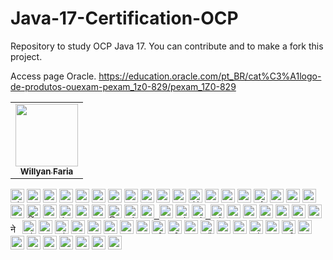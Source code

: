 # Java-17-Certification-OCP
Repository to study OCP Java 17. You can contribute and to make a fork this project.

Access page Oracle.
https://education.oracle.com/pt_BR/cat%C3%A1logo-de-produtos-ouexam-pexam_1z0-829/pexam_1Z0-829

<table>
<tbody>
<tr>

<td align="center">
<a href="https://github.com/fariawillyan">
<img src ="https://avatars.githubusercontent.com/u/59929628?v=4" width="100px;" alt style="max-width: 100%;">

<br>
<sub>
<b>Willyan Faria</b>
</sub>
</a>
<br>

<a href="https://github.com/Fariawillyan/Java-17-Certification-OCP">
</td>

<tr>
<tbody>
<table>

<kbd><a href="/Fariawillyan/Java-17-Certification-OCP/blob/main/translations/README.al.md"><img title="Shqip" alt="Shqip" src="https://camo.githubusercontent.com/39ee21a94b2dbda9d2a0ca8c676b4eaf8bad87b6196f3c400db204fb1dc73997/68747470733a2f2f63646e2e737461746963616c792e636f6d2f67682f686a6e696c73736f6e2f636f756e7472792d666c6167732f6d61737465722f7376672f616c2e737667" data-canonical-src="https://cdn.staticaly.com/gh/hjnilsson/country-flags/master/svg/al.svg" style="max-width: 100%;" width="22"></a></kbd>
<kbd><a href="/Fariawillyan/Java-17-Certification-OCP/blob/main/translations/README.uz.md"><img title="Uzbek" alt="Uzbek language" src="https://camo.githubusercontent.com/3e36418655e6b608c7b24acc7c601d20bb164db264d791233c9acc993f667365/68747470733a2f2f63646e2e737461746963616c792e636f6d2f67682f686a6e696c73736f6e2f636f756e7472792d666c6167732f6d61737465722f7376672f757a2e737667" data-canonical-src="https://cdn.staticaly.com/gh/hjnilsson/country-flags/master/svg/uz.svg" style="max-width: 100%;" width="22"></a></kbd>
<kbd><a href="/Fariawillyan/first-contributions/blob/main/translations/README.aze.md"><img title="Azərbaycan dili" alt="Azərbaycan dili" src="https://camo.githubusercontent.com/430a8a4a0cfaa93fa76ee1d868cb17f048be8bbe0f9cb37b55527063849e5e77/68747470733a2f2f63646e2e737461746963616c6c792e696f2f666c6167732f617a2e737667" data-canonical-src="https://cdn.statically.io/flags/az.svg" style="max-width: 100%;" width="22"></a></kbd>
<kbd><a href="/Fariawillyan/first-contributions/blob/main/translations/README.bn.md"><img title="বাংলা" alt="বাংলা" src="https://camo.githubusercontent.com/d96c24d563694cbbc4b88f8b18662d29d73b148c7336d72d25ef10368513f8d2/68747470733a2f2f63646e2e737461746963616c792e636f6d2f67682f686a6e696c73736f6e2f636f756e7472792d666c6167732f6d61737465722f7376672f62642e737667" data-canonical-src="https://cdn.staticaly.com/gh/hjnilsson/country-flags/master/svg/bd.svg" style="max-width: 100%;" width="22"></a></kbd>
<kbd><a href="/Fariawillyan/first-contributions/blob/main/translations/README.bg.md"><img title="Bulgarian" alt="Bulgarian" src="https://camo.githubusercontent.com/130e7e362566cdc2f86a92db7f41cb3c5aacbdf8026f4a5aef707848fc1143bc/68747470733a2f2f63646e2e737461746963616c792e636f6d2f67682f686a6e696c73736f6e2f636f756e7472792d666c6167732f6d61737465722f7376672f62672e737667" data-canonical-src="https://cdn.staticaly.com/gh/hjnilsson/country-flags/master/svg/bg.svg" style="max-width: 100%;" width="22"></a></kbd>
<kbd><a href="/Fariawillyan/first-contributions/blob/main/translations/README.pt_br.md"><img title="Português" alt="Português" src="https://camo.githubusercontent.com/dcc375ada213d3ac04a9781518098cd4d071601bc2ccfc120025cc32b6d38fab/68747470733a2f2f63646e2e737461746963616c792e636f6d2f67682f686a6e696c73736f6e2f636f756e7472792d666c6167732f6d61737465722f7376672f62722e737667" data-canonical-src="https://cdn.staticaly.com/gh/hjnilsson/country-flags/master/svg/br.svg" style="max-width: 100%;" width="22"></a></kbd>
<kbd><a href="/Fariawillyan/first-contributions/blob/main/translations/README.ca.md"><img title="Català" alt="Català" src="https://camo.githubusercontent.com/569cd37a25c8ae2d5a5c18e22918683cb6f36746019a6e08069c3e0c56bfeb49/68747470733a2f2f6669727374636f6e747269627574696f6e732e6769746875622e696f2f6173736574732f526561646d652f636174616c616e312e706e67" data-canonical-src="https://firstcontributions.github.io/assets/Readme/catalan1.png" style="max-width: 100%;" width="22"></a></kbd>
<kbd><a href="/Fariawillyan/first-contributions/blob/main/translations/README.zh-cn.md"><img title="中文 (Simplified)" alt="中文 (Simplified)" src="https://camo.githubusercontent.com/1941ec335fb79b727cb36e5e2e5fc5047676615c07028f3df1fe6f4d68aa862d/68747470733a2f2f63646e2e737461746963616c792e636f6d2f67682f686a6e696c73736f6e2f636f756e7472792d666c6167732f6d61737465722f7376672f636e2e737667" data-canonical-src="https://cdn.staticaly.com/gh/hjnilsson/country-flags/master/svg/cn.svg" style="max-width: 100%;" width="22"></a></kbd>
<kbd><a href="/Fariawillyan/first-contributions/blob/main/translations/README.cs.md"><img title="Czech" alt="Czech" src="https://camo.githubusercontent.com/44d4b326e75e8aec6e4ab16cf1b043fbe744ca81b569d9bbf581a0cfb3be624d/68747470733a2f2f63646e2e737461746963616c792e636f6d2f67682f686a6e696c73736f6e2f636f756e7472792d666c6167732f6d61737465722f7376672f637a2e737667" data-canonical-src="https://cdn.staticaly.com/gh/hjnilsson/country-flags/master/svg/cz.svg" style="max-width: 100%;" width="22"></a></kbd>
<kbd><a href="/Fariawillyan/first-contributions/blob/main/translations/README.de.md"><img title="Deutsch" alt="Deutsch" src="https://camo.githubusercontent.com/8d6d7cc6c232bddbdd753c9de78339452dc5ae069912e42ef302e2d01462a874/68747470733a2f2f63646e2e737461746963616c792e636f6d2f67682f686a6e696c73736f6e2f636f756e7472792d666c6167732f6d61737465722f7376672f64652e737667" data-canonical-src="https://cdn.staticaly.com/gh/hjnilsson/country-flags/master/svg/de.svg" style="max-width: 100%;" width="22"></a></kbd>
<kbd><a href="/Fariawillyan/first-contributions/blob/main/translations/README.da.md"><img title="Dansk" alt="Dansk" src="https://camo.githubusercontent.com/a58d0e6c7610854930984426de2cfb6a8321f8081458c3184ab8b27c82397095/68747470733a2f2f63646e2e737461746963616c792e636f6d2f67682f686a6e696c73736f6e2f636f756e7472792d666c6167732f6d61737465722f7376672f646b2e737667" data-canonical-src="https://cdn.staticaly.com/gh/hjnilsson/country-flags/master/svg/dk.svg" style="max-width: 100%;" width="22"></a></kbd>
<kbd><a href="/Fariawillyan/first-contributions/blob/main/translations/README.eg.md"><img title="العربية" alt="العربية" src="https://camo.githubusercontent.com/7d62ea0da8a24bad4c63b11c9062421353302085f17a0e3bd2e2024602f7df4e/68747470733a2f2f63646e2e737461746963616c792e636f6d2f67682f686a6e696c73736f6e2f636f756e7472792d666c6167732f6d61737465722f7376672f65672e737667" data-canonical-src="https://cdn.staticaly.com/gh/hjnilsson/country-flags/master/svg/eg.svg" style="max-width: 100%;" width="22"></a></kbd>
<kbd><a href="/Fariawillyan/first-contributions/blob/main/translations/README.es.md"><img title="Española" alt="Española" src="https://camo.githubusercontent.com/a11e164175e7890c636dd813ea182175a8f4bf8819100113b50e42b1547af9f5/68747470733a2f2f63646e2e737461746963616c792e636f6d2f67682f686a6e696c73736f6e2f636f756e7472792d666c6167732f6d61737465722f7376672f65732e737667" data-canonical-src="https://cdn.staticaly.com/gh/hjnilsson/country-flags/master/svg/es.svg" style="max-width: 100%;" width="22"></a></kbd>
<kbd><a href="/Fariawillyan/first-contributions/blob/main/translations/README.fr.md"><img title="Française" alt="Française" src="https://camo.githubusercontent.com/eca0a3b262d6b462e900788e95d5ee93ab9d1dad4c38e08d0a9fce719e0e5641/68747470733a2f2f63646e2e737461746963616c792e636f6d2f67682f686a6e696c73736f6e2f636f756e7472792d666c6167732f6d61737465722f7376672f66722e737667" data-canonical-src="https://cdn.staticaly.com/gh/hjnilsson/country-flags/master/svg/fr.svg" style="max-width: 100%;" width="22"></a></kbd>
<kbd><a href="/Fariawillyan/first-contributions/blob/main/translations/README.gl.md"><img title="Galego" alt="Galego" src="https://camo.githubusercontent.com/a9d9218f639cd6f77147483f18676560cd4aa6449673c8f1cf70ac83adbcbdfd/68747470733a2f2f75706c6f61642e77696b696d656469612e6f72672f77696b6970656469612f636f6d6d6f6e732f7468756d622f362f36342f466c61675f6f665f47616c696369612e7376672f3132303070782d466c61675f6f665f47616c696369612e7376672e706e67" data-canonical-src="https://upload.wikimedia.org/wikipedia/commons/thumb/6/64/Flag_of_Galicia.svg/1200px-Flag_of_Galicia.svg.png" style="max-width: 100%;" width="22"></a></kbd>
<kbd><a href="/Fariawillyan/first-contributions/blob/main/translations/README.gr.md"><img title="Ελληνικά" alt="Ελληνικά" src="https://camo.githubusercontent.com/33fe50cd74a30aeaba5237108fc30401138d316a198db3317a0f3b39e16cb1ef/68747470733a2f2f63646e2e737461746963616c792e636f6d2f67682f686a6e696c73736f6e2f636f756e7472792d666c6167732f6d61737465722f7376672f67722e737667" data-canonical-src="https://cdn.staticaly.com/gh/hjnilsson/country-flags/master/svg/gr.svg" style="max-width: 100%;" width="22"></a></kbd>
<kbd><a href="/Fariawillyan/first-contributions/blob/main/translations/README.ge.md"><img title="ქართული" alt="ქართული" src="https://camo.githubusercontent.com/f76f2576a466057ecfda469d506986529407e103de80c5befed60d8dfa5cd81b/68747470733a2f2f63646e2e737461746963616c792e636f6d2f67682f686a6e696c73736f6e2f636f756e7472792d666c6167732f6d61737465722f7376672f67652e737667" data-canonical-src="https://cdn.staticaly.com/gh/hjnilsson/country-flags/master/svg/ge.svg" style="max-width: 100%;" width="22"></a></kbd>
<kbd><a href="/Fariawillyan/first-contributions/blob/main/translations/README.hu.md"><img title="Magyar" alt="Magyar" src="https://camo.githubusercontent.com/1c311d41913e156db10f5b857c4f3b19647d17f170aa32423e7b309237e40f8b/68747470733a2f2f63646e2e737461746963616c792e636f6d2f67682f686a6e696c73736f6e2f636f756e7472792d666c6167732f6d61737465722f7376672f68752e737667" data-canonical-src="https://cdn.staticaly.com/gh/hjnilsson/country-flags/master/svg/hu.svg" style="max-width: 100%;" width="22"></a></kbd>
<kbd><a href="/Fariawillyan/first-contributions/blob/main/translations/README.id.md"><img title="Bahasa Indonesia" alt="Bahasa Indonesia" src="https://camo.githubusercontent.com/c96762f2ead7c2eb32efa07585a91da8940c05b380970f2e7315f654a8c1412d/68747470733a2f2f63646e2e737461746963616c792e636f6d2f67682f686a6e696c73736f6e2f636f756e7472792d666c6167732f6d61737465722f7376672f69642e737667" data-canonical-src="https://cdn.staticaly.com/gh/hjnilsson/country-flags/master/svg/id.svg" style="max-width: 100%;" width="22"></a></kbd>
<kbd><a href="/Fariawillyan/first-contributions/blob/main/translations/README.hb.md"><img title="עִברִית" alt="עִברִית" src="https://camo.githubusercontent.com/578173c1257078b1b00c556d573b4f703a32d627812f39e4f3722b74d7f909bf/68747470733a2f2f63646e2e737461746963616c792e636f6d2f67682f686a6e696c73736f6e2f636f756e7472792d666c6167732f6d61737465722f7376672f696c2e737667" data-canonical-src="https://cdn.staticaly.com/gh/hjnilsson/country-flags/master/svg/il.svg" style="max-width: 100%;" width="22"></a></kbd>
<kbd><a href="/Fariawillyan/first-contributions/blob/main/translations/Translations.md"><img title="हिंदी/ગુજરાતી/मराठी/മലയാളം/ಕನ್ನಡ/తెలుగు/छत्तीसगढ़ी/বাংলা/தமிழ்" alt="हिंदी/ગુજરાતી/मराठी/മലയാളം/ಕನ್ನಡ/తెలుగు/छत्तीसगढ़ी/বাংলা/தமிழ்" src="https://camo.githubusercontent.com/32664be6362a3b126c0c9fdc8a4fd3ce461ddd907cf0c13a88b02cf65934c8f2/68747470733a2f2f63646e2e737461746963616c792e636f6d2f67682f686a6e696c73736f6e2f636f756e7472792d666c6167732f6d61737465722f7376672f696e2e737667" data-canonical-src="https://cdn.staticaly.com/gh/hjnilsson/country-flags/master/svg/in.svg" style="max-width: 100%;" width="22"></a></kbd>
<kbd><a href="/Fariawillyan/first-contributions/blob/main/translations/README.ta.md"><img title="தமிழ்" alt="தமிழ்" src="https://camo.githubusercontent.com/157e3202aae6aa447126e9673fa0bbee3f42a14cb890c8bbbc844ce1099e1085/68747470733a2f2f63646e2e737461746963616c792e636f6d2f67682f686a6e696c73736f6e2f636f756e7472792d666c6167732f6d61737465722f7376672f6c6b2e737667" data-canonical-src="https://cdn.staticaly.com/gh/hjnilsson/country-flags/master/svg/lk.svg" style="max-width: 100%;" width="22"></a></kbd>
<kbd><a href="/Fariawillyan/first-contributions/blob/main/translations/README.fa.md"><img title="فارسی" alt="فارسی" src="https://camo.githubusercontent.com/039369269ed2406b8426b78ee994d670902f47e425520d73fe878d2a18307e36/68747470733a2f2f63646e2e737461746963616c792e636f6d2f67682f686a6e696c73736f6e2f636f756e7472792d666c6167732f6d61737465722f7376672f69722e737667" data-canonical-src="https://cdn.staticaly.com/gh/hjnilsson/country-flags/master/svg/ir.svg" style="max-width: 100%;" width="22"></a></kbd>
<kbd><a href="/Fariawillyan/first-contributions/blob/main/translations/README.it.md"><img title="Italiano" alt="Italiano" src="https://camo.githubusercontent.com/287511a6400efa3221ad4a09af10c73c775385b362f44d45e95e679adacb475c/68747470733a2f2f63646e2e737461746963616c792e636f6d2f67682f686a6e696c73736f6e2f636f756e7472792d666c6167732f6d61737465722f7376672f69742e737667" data-canonical-src="https://cdn.staticaly.com/gh/hjnilsson/country-flags/master/svg/it.svg" style="max-width: 100%;" width="22"></a></kbd>
<kbd><a href="/Fariawillyan/first-contributions/blob/main/translations/README.ja.md"><img title="日本語" alt="日本語" src="https://camo.githubusercontent.com/3f2f0fafd34795d5d09cb54a4408dd12da0eca5ff1375d42ffebdc52eec6b240/68747470733a2f2f63646e2e737461746963616c792e636f6d2f67682f686a6e696c73736f6e2f636f756e7472792d666c6167732f6d61737465722f7376672f6a702e737667" data-canonical-src="https://cdn.staticaly.com/gh/hjnilsson/country-flags/master/svg/jp.svg" style="max-width: 100%;" width="22"></a></kbd>
<kbd><a href="/Fariawillyan/first-contributions/blob/main/translations/README.si.md"><img title="සිංහල" alt="සිංහල" src="https://camo.githubusercontent.com/157e3202aae6aa447126e9673fa0bbee3f42a14cb890c8bbbc844ce1099e1085/68747470733a2f2f63646e2e737461746963616c792e636f6d2f67682f686a6e696c73736f6e2f636f756e7472792d666c6167732f6d61737465722f7376672f6c6b2e737667" data-canonical-src="https://cdn.staticaly.com/gh/hjnilsson/country-flags/master/svg/lk.svg" style="max-width: 100%;" width="22"></a></kbd>
<kbd><a href="/Fariawillyan/first-contributions/blob/main/translations/README.kws.md"><img title="Kiswahili (Kenya)" alt="Kiswahili (Kenya)" src="https://camo.githubusercontent.com/0c3b07d25f5de7ac5b9318a5993304406cb8a9572c97f0b2bffaa9da34f7ecc1/68747470733a2f2f63646e2e737461746963616c792e636f6d2f67682f686a6e696c73736f6e2f636f756e7472792d666c6167732f6d61737465722f7376672f6b652e737667" data-canonical-src="https://cdn.staticaly.com/gh/hjnilsson/country-flags/master/svg/ke.svg" style="max-width: 100%;" width="22"></a></kbd>
<kbd><a href="/Fariawillyan/first-contributions/blob/main/translations/README.ko.md"><img title="한국어" alt="한국어" src="https://camo.githubusercontent.com/8242759d888be9d790ae4b040fe66a34504e8012f04fe66d56a5439f28251525/68747470733a2f2f63646e2e737461746963616c792e636f6d2f67682f686a6e696c73736f6e2f636f756e7472792d666c6167732f6d61737465722f7376672f6b722e737667" data-canonical-src="https://cdn.staticaly.com/gh/hjnilsson/country-flags/master/svg/kr.svg" style="max-width: 100%;" width="22"> <img title="한국어" alt="한국어" src="https://camo.githubusercontent.com/45bf29d593f944f2948e5370e45d9eaee97e181ad076c2ab305a7b4c2d206e6b/68747470733a2f2f63646e2e737461746963616c792e636f6d2f67682f686a6e696c73736f6e2f636f756e7472792d666c6167732f6d61737465722f7376672f6b702e737667" data-canonical-src="https://cdn.staticaly.com/gh/hjnilsson/country-flags/master/svg/kp.svg" style="max-width: 100%;" width="22"></a></kbd>
<kbd><a href="/Fariawillyan/first-contributions/blob/main/translations/README.lt.md"><img title="Lietuvių kalba" alt="Lietuvių kalba" src="https://camo.githubusercontent.com/92f7d00231ec6744806d4d0df2b34711379cb1b778ad879fc6b2f990295771fe/68747470733a2f2f63646e2e737461746963616c792e636f6d2f67682f686a6e696c73736f6e2f636f756e7472792d666c6167732f6d61737465722f7376672f6c742e737667" data-canonical-src="https://cdn.staticaly.com/gh/hjnilsson/country-flags/master/svg/lt.svg" style="max-width: 100%;" width="22"></a></kbd>
<kbd><a href="/Fariawillyan/first-contributions/blob/main/translations/README.ro.md"><img title="Limba Română" alt="Limba Română" src="https://camo.githubusercontent.com/7f54939b2830a0a55b5c0960064070a84fd9c7d75e6b81a491482a7358186275/68747470733a2f2f63646e2e737461746963616c792e636f6d2f67682f686a6e696c73736f6e2f636f756e7472792d666c6167732f6d61737465722f7376672f6d642e737667" data-canonical-src="https://cdn.staticaly.com/gh/hjnilsson/country-flags/master/svg/md.svg" style="max-width: 100%;" width="22"> <img title="Limba Română" alt="Limba Română" src="https://camo.githubusercontent.com/cc40fd2c164b50ee7ed9dcaf18315257b3f089107164bae680c13284df5d2c0e/68747470733a2f2f63646e2e737461746963616c792e636f6d2f67682f686a6e696c73736f6e2f636f756e7472792d666c6167732f6d61737465722f7376672f726f2e737667" data-canonical-src="https://cdn.staticaly.com/gh/hjnilsson/country-flags/master/svg/ro.svg" style="max-width: 100%;" width="22"></a></kbd>
<kbd><a href="/Fariawillyan/first-contributions/blob/main/translations/README.mm_unicode.md"><img title="မြန်မာ" alt="မြန်မာ" src="https://camo.githubusercontent.com/e1fce929b01c85033e45cc9b656f00a5ed05593c4ee84dbf4a935a5f2aa14fcc/68747470733a2f2f63646e2e737461746963616c792e636f6d2f67682f686a6e696c73736f6e2f636f756e7472792d666c6167732f6d61737465722f7376672f6d6d2e737667" data-canonical-src="https://cdn.staticaly.com/gh/hjnilsson/country-flags/master/svg/mm.svg" style="max-width: 100%;" width="22"></a></kbd>
<kbd><a href="/Fariawillyan/first-contributions/blob/main/translations/README.mk.md"><img title="Македонски" alt="Македонски" src="https://camo.githubusercontent.com/131183114d9a53cf4140a604c5f68cd3179740ff9d313427c19ab0903b92cd23/68747470733a2f2f63646e2e737461746963616c792e636f6d2f67682f686a6e696c73736f6e2f636f756e7472792d666c6167732f6d61737465722f7376672f6d6b2e737667" data-canonical-src="https://cdn.staticaly.com/gh/hjnilsson/country-flags/master/svg/mk.svg" style="max-width: 100%;" width="22"></a></kbd>
<kbd><a href="/Fariawillyan/first-contributions/blob/main/translations/README.mx.md"><img title="Español de México" alt="Español de México" src="https://camo.githubusercontent.com/dd377f4d8310c48afe55cdf6426b9d10a311e8054c933f0b484375528f1ce738/68747470733a2f2f63646e2e737461746963616c792e636f6d2f67682f686a6e696c73736f6e2f636f756e7472792d666c6167732f6d61737465722f7376672f6d782e737667" data-canonical-src="https://cdn.staticaly.com/gh/hjnilsson/country-flags/master/svg/mx.svg" style="max-width: 100%;" width="22"></a></kbd>
<kbd><a href="/Fariawillyan/first-contributions/blob/main/translations/README.my.md"><img title="Bahasa Melayu / بهاس ملايو‎ / Malay" alt="Bahasa Melayu / بهاس ملايو‎ / Malay" src="https://camo.githubusercontent.com/0f053bde6ea9dd79d42a12576964a5cf72caf55d518d831cbdd5470b63f0278d/68747470733a2f2f63646e2e737461746963616c792e636f6d2f67682f686a6e696c73736f6e2f636f756e7472792d666c6167732f6d61737465722f7376672f6d792e737667" data-canonical-src="https://cdn.staticaly.com/gh/hjnilsson/country-flags/master/svg/my.svg" style="max-width: 100%;" width="22"></a></kbd>
<kbd><a href="/Fariawillyan/first-contributions/blob/main/translations/README.nl.md"><img title="Dutch" alt="Dutch" src="https://camo.githubusercontent.com/b8df2a099e1ede70851096e734e1a4cbf1255935e2abda2a46c42318a99418d0/68747470733a2f2f63646e2e737461746963616c792e636f6d2f67682f686a6e696c73736f6e2f636f756e7472792d666c6167732f6d61737465722f7376672f6e6c2e737667" data-canonical-src="https://cdn.staticaly.com/gh/hjnilsson/country-flags/master/svg/nl.svg" style="max-width: 100%;" width="22"></a></kbd>
<kbd><a href="/Fariawillyan/first-contributions/blob/main/translations/README.no.md"><img title="Norsk" alt="Norsk" src="https://camo.githubusercontent.com/a91dccce61aa391b2a49b811b92e21664ea20653e7ec3153f708ac4049ec3c90/68747470733a2f2f63646e2e737461746963616c792e636f6d2f67682f686a6e696c73736f6e2f636f756e7472792d666c6167732f6d61737465722f7376672f6e6f2e737667" data-canonical-src="https://cdn.staticaly.com/gh/hjnilsson/country-flags/master/svg/no.svg" style="max-width: 100%;" width="22"></a></kbd>
<kbd><a href="/Fariawillyan/first-contributions/blob/main/translations/README.np.md"><img title="नेपाली" alt="नेपाली" src="https://camo.githubusercontent.com/bdfa56dd5cd2a92300b5191beda9e8ff0a3c977deedf9a329b22712ef8e7c21a/68747470733a2f2f63646e2e737461746963616c792e636f6d2f67682f686a6e696c73736f6e2f636f756e7472792d666c6167732f6d61737465722f7376672f6e702e737667" data-canonical-src="https://cdn.staticaly.com/gh/hjnilsson/country-flags/master/svg/np.svg" style="max-width: 100%;" width="15"></a></kbd>
<kbd><a href="/Fariawillyan/first-contributions/blob/main/translations/README.tl.md"><img title="Wikang Filipino" alt="Wikang Filipino" src="https://camo.githubusercontent.com/f6f9e4bed93cd10dd904ca42d3b40bb22437037ff1c12dbe0e387e645aff86e1/68747470733a2f2f63646e2e737461746963616c792e636f6d2f67682f686a6e696c73736f6e2f636f756e7472792d666c6167732f6d61737465722f7376672f70682e737667" data-canonical-src="https://cdn.staticaly.com/gh/hjnilsson/country-flags/master/svg/ph.svg" style="max-width: 100%;" width="22"></a></kbd>
<kbd><a href="/Fariawillyan/first-contributions/blob/main/translations/README.en-pirate.md"><img title="English (Pirate)" alt="English (Pirate)" src="https://camo.githubusercontent.com/5bc0a2a7dc08cd627e76fb455bd49ec6b4a00ffb1ef48cfb38acb6c09142cc80/68747470733a2f2f6669727374636f6e747269627574696f6e732e6769746875622e696f2f6173736574732f526561646d652f7069726174652e706e67" data-canonical-src="https://firstcontributions.github.io/assets/Readme/pirate.png" style="max-width: 100%;" width="22"></a></kbd>
<kbd><a href="/Fariawillyan/first-contributions/blob/main/translations/README.ur.md"><img title="اُاردو" alt="اردو" src="https://camo.githubusercontent.com/9a69ed4799ef8bd687afefb8934372e75325ce67826c390111d70a0defd59381/68747470733a2f2f63646e2e737461746963616c792e636f6d2f67682f686a6e696c73736f6e2f636f756e7472792d666c6167732f6d61737465722f7376672f706b2e737667" data-canonical-src="https://cdn.staticaly.com/gh/hjnilsson/country-flags/master/svg/pk.svg" style="max-width: 100%;" width="22"></a></kbd>
<kbd><a href="/Fariawillyan/first-contributions/blob/main/translations/README.pl.md"><img title="Polski" alt="Polski" src="https://camo.githubusercontent.com/a97add5600db4b5bcafe231848ad32be681c14dd274fa98336c20cfc6b0c8f52/68747470733a2f2f63646e2e737461746963616c792e636f6d2f67682f686a6e696c73736f6e2f636f756e7472792d666c6167732f6d61737465722f7376672f706c2e737667" data-canonical-src="https://cdn.staticaly.com/gh/hjnilsson/country-flags/master/svg/pl.svg" style="max-width: 100%;" width="22"></a></kbd>
<kbd><a href="/Fariawillyan/first-contributions/blob/main/translations/README.pt-pt.md"><img title="Português (Portugal)" alt="Português (Portugal)" src="https://camo.githubusercontent.com/4c6e1ed97d68d53dbec36cdd74195b1c1e765f79846c49b3ec938f768d69a8b9/68747470733a2f2f63646e2e737461746963616c792e636f6d2f67682f686a6e696c73736f6e2f636f756e7472792d666c6167732f6d61737465722f7376672f70742e737667" data-canonical-src="https://cdn.staticaly.com/gh/hjnilsson/country-flags/master/svg/pt.svg" style="max-width: 100%;" width="22"></a></kbd>
<kbd><a href="/Fariawillyan/first-contributions/blob/main/translations/README.ru.md"><img title="Русский язык" alt="Русский язык" src="https://camo.githubusercontent.com/4c820a968e4d8eb5ce2e93cb7a9463e4cf4e1dc164060296d4ce7dcf97ec503a/68747470733a2f2f63646e2e737461746963616c792e636f6d2f67682f686a6e696c73736f6e2f636f756e7472792d666c6167732f6d61737465722f7376672f72752e737667" data-canonical-src="https://cdn.staticaly.com/gh/hjnilsson/country-flags/master/svg/ru.svg" style="max-width: 100%;" width="22"></a></kbd>
<kbd><a href="/Fariawillyan/first-contributions/blob/main/translations/README.ar.md"><img title="عربى" alt="عربى" src="https://camo.githubusercontent.com/e578a12e9ac6cb2540e9ed363e3ba7bb5bbbca3a041161dc1220363f3ec82ddd/68747470733a2f2f63646e2e737461746963616c792e636f6d2f67682f686a6e696c73736f6e2f636f756e7472792d666c6167732f6d61737465722f7376672f73612e737667" data-canonical-src="https://cdn.staticaly.com/gh/hjnilsson/country-flags/master/svg/sa.svg" style="max-width: 100%;" width="22"></a></kbd>
<kbd><a href="/Fariawillyan/first-contributions/blob/main/translations/README.se.md"><img title="Svenska" alt="Svenska" src="https://camo.githubusercontent.com/569b4cf84b9d6467d7323f60f1cc174eb6e769d9ef0597cd79e47e5676e55c33/68747470733a2f2f63646e2e737461746963616c792e636f6d2f67682f686a6e696c73736f6e2f636f756e7472792d666c6167732f6d61737465722f7376672f73652e737667" data-canonical-src="https://cdn.staticaly.com/gh/hjnilsson/country-flags/master/svg/se.svg" style="max-width: 100%;" width="22"></a></kbd>
<kbd><a href="/Fariawillyan/first-contributions/blob/main/translations/README.slk.md"><img title="Slovenčina" alt="Slovenčina" src="https://camo.githubusercontent.com/34534979bd31942dec479f4affcb1394d0db7cc0188016b9ca404d1ba01011d3/68747470733a2f2f63646e2e737461746963616c792e636f6d2f67682f686a6e696c73736f6e2f636f756e7472792d666c6167732f6d61737465722f7376672f736b2e737667" data-canonical-src="https://cdn.staticaly.com/gh/hjnilsson/country-flags/master/svg/sk.svg" style="max-width: 100%;" width="22"></a></kbd>
<kbd><a href="/Fariawillyan/first-contributions/blob/main/translations/README.sl.md"><img title="Slovenščina" alt="Slovenščina" src="https://camo.githubusercontent.com/8fd74ed6332f83312cff751ac913ff8d27418932954e199f842b5224e8e673f7/68747470733a2f2f63646e2e737461746963616c792e636f6d2f67682f686a6e696c73736f6e2f636f756e7472792d666c6167732f6d61737465722f7376672f73692e737667" data-canonical-src="https://cdn.staticaly.com/gh/hjnilsson/country-flags/master/svg/si.svg" style="max-width: 100%;" width="22"></a></kbd>
<kbd><a href="/Fariawillyan/first-contributions/blob/main/translations/README.th.md"><img title="ภาษาไทย" alt="ภาษาไทย" src="https://camo.githubusercontent.com/ae71b1fd3523ac0c7f54d085d84e9ff40c4ba94b9fb67c28f06e8db27588de79/68747470733a2f2f63646e2e737461746963616c792e636f6d2f67682f686a6e696c73736f6e2f636f756e7472792d666c6167732f6d61737465722f7376672f74682e737667" data-canonical-src="https://cdn.staticaly.com/gh/hjnilsson/country-flags/master/svg/th.svg" style="max-width: 100%;" width="22"></a></kbd>
<kbd><a href="/Fariawillyan/first-contributions/blob/main/translations/README.tr.md"><img title="Türkçe" alt="Türkçe" src="https://camo.githubusercontent.com/56e02c175ca990aff11fd1b5e3520cccd6a0446531f0268050be840bea918dd6/68747470733a2f2f63646e2e737461746963616c792e636f6d2f67682f686a6e696c73736f6e2f636f756e7472792d666c6167732f6d61737465722f7376672f74722e737667" data-canonical-src="https://cdn.staticaly.com/gh/hjnilsson/country-flags/master/svg/tr.svg" style="max-width: 100%;" width="22"></a></kbd>
<kbd><a href="/Fariawillyan/first-contributions/blob/main/translations/README.zh-tw.md"><img title="中文(Traditional)" alt="中文(Traditional)" src="https://camo.githubusercontent.com/6861b6e50750dd0f3a35845479d4c5f16445a8f26be58b5e2f93e17da5cce231/68747470733a2f2f63646e2e737461746963616c792e636f6d2f67682f686a6e696c73736f6e2f636f756e7472792d666c6167732f6d61737465722f7376672f74772e737667" data-canonical-src="https://cdn.staticaly.com/gh/hjnilsson/country-flags/master/svg/tw.svg" style="max-width: 100%;" width="22"></a></kbd>
<kbd><a href="/Fariawillyan/first-contributions/blob/main/translations/README.ua.md"><img title="Українська" alt="Українська" src="https://camo.githubusercontent.com/ae3a3ddc3e8d59d875e94d4a0074c322c73fabf48c96152362420369bed54379/68747470733a2f2f63646e2e737461746963616c792e636f6d2f67682f686a6e696c73736f6e2f636f756e7472792d666c6167732f6d61737465722f7376672f75612e737667" data-canonical-src="https://cdn.staticaly.com/gh/hjnilsson/country-flags/master/svg/ua.svg" style="max-width: 100%;" width="22"></a></kbd>
<kbd><a href="/Fariawillyan/first-contributions/blob/main/translations/README.vn.md"><img title="Tiếng Việt" alt="Tiếng Việt" src="https://camo.githubusercontent.com/332ee2112b79987fe5e719f21a5a4440cbda34b0b1b0db252592fba61fb23c8a/68747470733a2f2f63646e2e737461746963616c792e636f6d2f67682f686a6e696c73736f6e2f636f756e7472792d666c6167732f6d61737465722f7376672f766e2e737667" data-canonical-src="https://cdn.staticaly.com/gh/hjnilsson/country-flags/master/svg/vn.svg" style="max-width: 100%;" width="22"></a></kbd>
<kbd><a href="/Fariawillyan/first-contributions/blob/main/translations/README.zul.md"><img title="Zulu (South Africa)" alt="Zulu (South Africa)" src="https://camo.githubusercontent.com/00e0018db3d3baaa8760c9389646dc509d475c735f76f1b81f02dd0beb4808f9/68747470733a2f2f63646e2e737461746963616c792e636f6d2f67682f686a6e696c73736f6e2f636f756e7472792d666c6167732f6d61737465722f7376672f7a612e737667" data-canonical-src="https://cdn.staticaly.com/gh/hjnilsson/country-flags/master/svg/za.svg" style="max-width: 100%;" width="22"></a></kbd>
<kbd><a href="/Fariawillyan/first-contributions/blob/main/translations/README.afk.md"><img title="Afrikaans (South Africa)" alt="Afrikaans (South Africa)" src="https://camo.githubusercontent.com/00e0018db3d3baaa8760c9389646dc509d475c735f76f1b81f02dd0beb4808f9/68747470733a2f2f63646e2e737461746963616c792e636f6d2f67682f686a6e696c73736f6e2f636f756e7472792d666c6167732f6d61737465722f7376672f7a612e737667" data-canonical-src="https://cdn.staticaly.com/gh/hjnilsson/country-flags/master/svg/za.svg" style="max-width: 100%;" width="22"></a></kbd>
<kbd><a href="/Fariawillyan/first-contributions/blob/main/translations/README.igb.md"><img title="Igbo (Nigeria)" alt="Igbo (Nigeria)" src="https://camo.githubusercontent.com/4e1ab6ec264573c6675ec1a284b1f1f6e38d566bbc9e13e3a405e4656b1bccdc/68747470733a2f2f63646e2e737461746963616c792e636f6d2f67682f686a6e696c73736f6e2f636f756e7472792d666c6167732f6d61737465722f7376672f6e672e737667" data-canonical-src="https://cdn.staticaly.com/gh/hjnilsson/country-flags/master/svg/ng.svg" style="max-width: 100%;" width="22"></a></kbd>
<kbd><a href="/Fariawillyan/first-contributions/blob/main/translations/README.yor.md"><img title="Yoruba (Nigeria)" alt="Yoruba (Nigeria)" src="https://camo.githubusercontent.com/4e1ab6ec264573c6675ec1a284b1f1f6e38d566bbc9e13e3a405e4656b1bccdc/68747470733a2f2f63646e2e737461746963616c792e636f6d2f67682f686a6e696c73736f6e2f636f756e7472792d666c6167732f6d61737465722f7376672f6e672e737667" data-canonical-src="https://cdn.staticaly.com/gh/hjnilsson/country-flags/master/svg/ng.svg" style="max-width: 100%;" width="22"></a></kbd>
<kbd><a href="/Fariawillyan/first-contributions/blob/main/translations/README.lv.md"><img title="Latvia" alt="Latvia" src="https://camo.githubusercontent.com/4c8d805de2b0f173b97ab2ec7aababce36ff759dcbd0c314235d94563e1e958d/68747470733a2f2f63646e2e737461746963616c792e636f6d2f67682f686a6e696c73736f6e2f636f756e7472792d666c6167732f6d61737465722f7376672f6c762e737667" data-canonical-src="https://cdn.staticaly.com/gh/hjnilsson/country-flags/master/svg/lv.svg" style="max-width: 100%;" width="22"></a></kbd>
<kbd><a href="/Fariawillyan/first-contributions/blob/main/translations/README.fi.md"><img title="Suomeksi" alt="Suomeksi" src="https://camo.githubusercontent.com/56b41a39fd0cf7deb9b5d009e6b2759067207806500f80b4704771847111123f/68747470733a2f2f63646e2e737461746963616c792e636f6d2f67682f686a6e696c73736f6e2f636f756e7472792d666c6167732f6d61737465722f7376672f66692e737667" data-canonical-src="https://cdn.staticaly.com/gh/hjnilsson/country-flags/master/svg/fi.svg" style="max-width: 100%;" width="22"></a></kbd>
<kbd><a href="/Fariawillyan/first-contributions/blob/main/translations/README.by.md"><img title="Беларуская мова" alt="Беларуская мова" src="https://camo.githubusercontent.com/5930c7196d86abbcb25c31709da70241719feee5607d5e6e4ad0dddd0053de03/68747470733a2f2f63646e2e737461746963616c792e636f6d2f67682f686a6e696c73736f6e2f636f756e7472792d666c6167732f6d61737465722f7376672f62792e737667" data-canonical-src="https://cdn.staticaly.com/gh/hjnilsson/country-flags/master/svg/by.svg" style="max-width: 100%;" width="22"></a></kbd>
<kbd><a href="/Fariawillyan/first-contributions/blob/main/translations/README.sr.md"><img title="Српски" alt="Српски" src="https://camo.githubusercontent.com/6780b755cdbacb40bd47be83a3cdc6ade5217340f1942886d2d019ed206e724e/68747470733a2f2f63646e2e737461746963616c792e636f6d2f67682f686a6e696c73736f6e2f636f756e7472792d666c6167732f6d61737465722f7376672f72732e737667" data-canonical-src="https://cdn.staticaly.com/gh/hjnilsson/country-flags/master/svg/rs.svg" style="max-width: 100%;" width="22"></a></kbd>
<kbd><a href="/Fariawillyan/first-contributions/blob/main/translations/README.kz.md"><img title="Қазақша" alt="Қазақша" src="https://camo.githubusercontent.com/f6431209120fcc71d84f72cce8158d496cb61e483789093f5e52aa0dbd849c55/68747470733a2f2f63646e2e737461746963616c792e636f6d2f67682f686a6e696c73736f6e2f636f756e7472792d666c6167732f6d61737465722f7376672f6b7a2e737667" data-canonical-src="https://cdn.staticaly.com/gh/hjnilsson/country-flags/master/svg/kz.svg" style="max-width: 100%;" width="22"></a></kbd>
<kbd><a href="/Fariawillyan/first-contributions/blob/main/translations/README.bih.md"><img title="Bosanski" alt="Bosanski" src="https://camo.githubusercontent.com/4c1a830448e36376b9722c643ce5dea740854653f44825865d9fdf785a4a940d/68747470733a2f2f63646e2e737461746963616c792e636f6d2f67682f686a6e696c73736f6e2f636f756e7472792d666c6167732f6d61737465722f7376672f62612e737667" data-canonical-src="https://cdn.staticaly.com/gh/hjnilsson/country-flags/master/svg/ba.svg" style="max-width: 100%;" width="22"></a></kbd>
